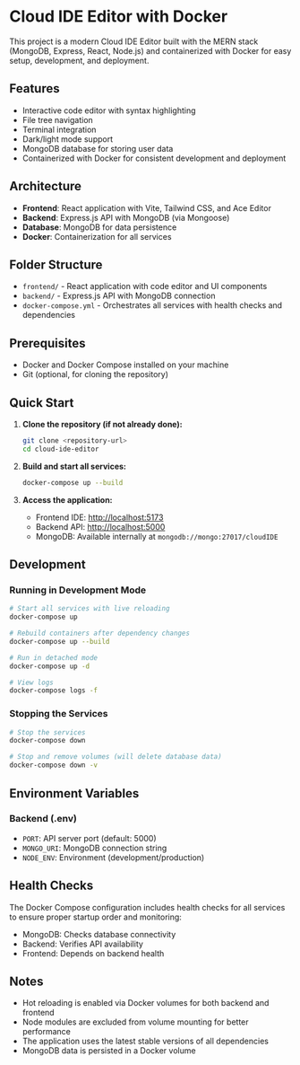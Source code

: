 # Cloud IDE Editor with Docker

This project is a modern Cloud IDE Editor built with the MERN stack (MongoDB, Express, React, Node.js) and containerized with Docker for easy setup, development, and deployment.

## Features

- Interactive code editor with syntax highlighting
- File tree navigation
- Terminal integration
- Dark/light mode support
- MongoDB database for storing user data
- Containerized with Docker for consistent development and deployment

## Architecture

- **Frontend**: React application with Vite, Tailwind CSS, and Ace Editor
- **Backend**: Express.js API with MongoDB (via Mongoose)
- **Database**: MongoDB for data persistence
- **Docker**: Containerization for all services

## Folder Structure

- `frontend/` - React application with code editor and UI components
- `backend/` - Express.js API with MongoDB connection
- `docker-compose.yml` - Orchestrates all services with health checks and dependencies

## Prerequisites

- Docker and Docker Compose installed on your machine
- Git (optional, for cloning the repository)

## Quick Start

1. **Clone the repository (if not already done):**
   ```sh
   git clone <repository-url>
   cd cloud-ide-editor
   ```

2. **Build and start all services:**
   ```sh
   docker-compose up --build
   ```

3. **Access the application:**
   - Frontend IDE: [http://localhost:5173](http://localhost:5173)
   - Backend API: [http://localhost:5000](http://localhost:5000)
   - MongoDB: Available internally at `mongodb://mongo:27017/cloudIDE`

## Development

### Running in Development Mode

```sh
# Start all services with live reloading
docker-compose up

# Rebuild containers after dependency changes
docker-compose up --build

# Run in detached mode
docker-compose up -d

# View logs
docker-compose logs -f
```

### Stopping the Services

```sh
# Stop the services
docker-compose down

# Stop and remove volumes (will delete database data)
docker-compose down -v
```

## Environment Variables

### Backend (.env)

- `PORT`: API server port (default: 5000)
- `MONGO_URI`: MongoDB connection string
- `NODE_ENV`: Environment (development/production)

## Health Checks

The Docker Compose configuration includes health checks for all services to ensure proper startup order and monitoring:

- MongoDB: Checks database connectivity
- Backend: Verifies API availability
- Frontend: Depends on backend health

## Notes

- Hot reloading is enabled via Docker volumes for both backend and frontend
- Node modules are excluded from volume mounting for better performance
- The application uses the latest stable versions of all dependencies
- MongoDB data is persisted in a Docker volume